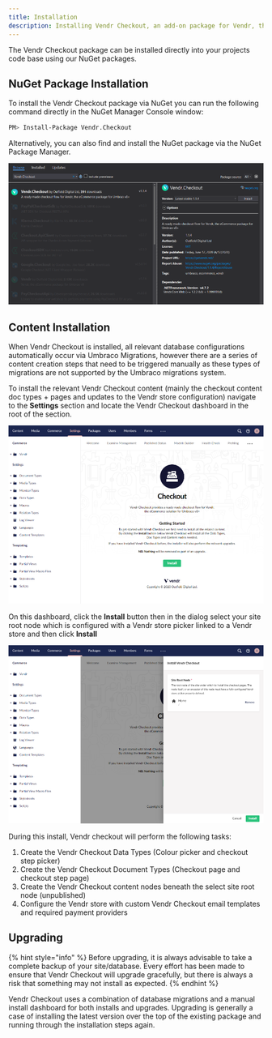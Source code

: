 ```yaml
---
title: Installation
description: Installing Vendr Checkout, an add-on package for Vendr, the eCommerce solution for Umbraco v8+
---
```


The Vendr Checkout package can be installed directly into your projects code base using our NuGet packages.

## NuGet Package Installation

To install the Vendr Checkout package via NuGet you can run the following command directly in the NuGet Manager Console window:

```bash
PM> Install-Package Vendr.Checkout
```

Alternatively, you can also find and install the NuGet package via the NuGet Package Manager.

![Installing Vendr Checkout via the NuGet Package Manager](../media/checkout/nuget_package.png)

## Content Installation

When Vendr Checkout is installed, all relevant database configurations automatically occur via Umbraco Migrations, however there are a series of content creation steps that need to be triggered manually as these types of migrations are not supported by the Umbraco migrations system. 

To install the relevant Vendr Checkout content (mainly the checkout content doc types + pages and updates to the Vendr store configuration) navigate to the **Settings** section and locate the Vendr Checkout dashboard in the root of the section.

![Vendr Checkout Dashboard](../media/checkout/install_dashboard.png)

On this dashboard, click the **Install** button then in the dialog select your site root node which is configured with a Vendr store picker linked to a Vendr store and then click **Install**

![Vendr Checkout Dashboard](../media/checkout/install_dashboard_dialog.png)

During this install, Vendr checkout will perform the following tasks:

1. Create the Vendr Checkout Data Types (Colour picker and checkout step picker)
2. Create the Vendr Checkout Document Types (Checkout page and checkout step page)
3. Create the Vendr Checkout content nodes beneath the select site root node (unpublished)
4. Configure the Vendr store with custom Vendr Checkout email templates and required payment providers

## Upgrading

{% hint style="info" %}
Before upgrading, it is always advisable to take a complete backup of your site/database. Every effort has been made to ensure that Vendr Checkout will upgrade gracefully, but there is always a risk that something may not install as expected.
{% endhint %}

Vendr Checkout uses a combination of database migrations and a manual install dashboard for both installs and upgrades. Upgrading is generally a case of installing the latest version over the top of the existing package and running through the installation steps again.